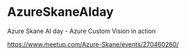 # AzureSkaneAIday
Azure Skane AI day - Azure Custom Vision in action

https://www.meetup.com/Azure-Skane/events/270460260/
